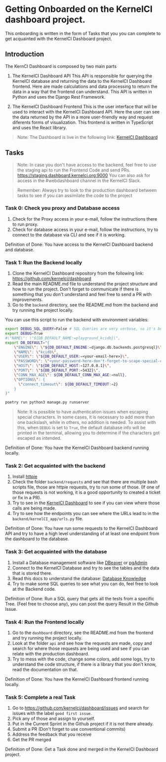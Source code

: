 # Getting Onboarded on the KernelCI dashboard project.

This onboarding is written in the form of Tasks that you you can complete to get acquainted with the KernelCI Dashboard project.

## Introduction
The KernCI Dashboard is composed by two main parts

1. The KernelCI Dashboard API
This API is responsible for querying the KernelCI database and returning the data to the KernelCI Dashboard frontend.
Here are made calculations and data processing to return the data in a way that the frontend can understand.
This API is written in Python and uses the Django Rest Framework.

2. The KernelCI Dashboard Frontend
This is the user interface that will be used to interact with the KernelCI Dashboard API.
Here the user can see the data returned by the API in a more user-friendly way and request diferents forms of visualization.
This frontend is written in TypeScript and uses the React library.

> Note:
> The Dashboard is live in the following link: [KernelCI Dashboard](https://dashboard.kernelci.org/)

## Tasks
> Note:
> In case you don't have access to the backend, feel free to use the staging api to run the Frontend Code and send PRs.
> https://staging.dashboard.kernelci.org:9000
> You can also ask for access in the #webdashboard channel in the KernelCI Slack.

> Remember:
> Always try to look to the production dashboard between tasks to see if you can assimilate the code to the project

### Task 0: Check you proxy and Database access
1. Check for the Proxy access in your e-mail, follow the instructions there to run proxy.
2. Check for database access in your e-mail, follow the instructions, try to connect to the database via CLI and see if it is working.

Definition of Done: You have access to the KernelCI Dashboard backend and database.


### Task 1: Run the Backend locally
1. Clone the KernelCI Dashboard repository from the following link: https://github.com/kernelci/dashboard
2. Read the main README.md file to understand the project structure and how to run the project. Don't forget to communicate if there is something that you don't understand and feel free to send a PR with improvements.
3. Go to the `backend` directory, see the README.md from the backend and try running the project locally.

You can use this script to run the backend with environment variables:
```bash
export DEBUG_SQL_QUERY=False # SQL Queries are very verbose, so it's better to keep this variable as False unless needed
export DEBUG=True 
#\"NAME\": \"${DB_DEFAULT_NAME:=playground_kcidb}\",
export DB_DEFAULT="{
    \"ENGINE\": \"${DB_DEFAULT_ENGINE:=django.db.backends.postgresql}\",
    \"NAME\": \"kcidb\",
    \"USER\": \"${DB_DEFAULT_USER:=<your-email-here>}\",
    \"PASSWORD\": \"<your-password-here-don't-forget-to-scape-special-characters>\", 
    \"HOST\": \"${DB_DEFAULT_HOST:=127.0.0.1}\",
    \"PORT\": \"${DB_DEFAULT_PORT:=5432}\",
    \"CONN_MAX_AGE\": ${DB_DEFAULT_CONN_MAX_AGE:=null},
    \"OPTIONS\": {
      \"connect_timeout\": ${DB_DEFAULT_TIMEOUT:=2}
    }
}"

poetry run python3 manage.py runserver
```

> Note:
> It is possible to have authentication issues when escaping special characters. In some cases, it is necessary to add more than one backslash, while in others, no addition is needed. To assist with this, when `DEBUG` is set to `True`, the default database info will be printed in the terminal, allowing you to determine if the characters got escaped as intended.

Definition of Done: You have the KernelCI Dashboard backend running locally.


### Task 2: Get acquainted with the backend

1. Install [httpie](https://github.com/httpie)
1. Check the folder `backend/requests` and see that there are multiple bash scripts file, those are httpie requests, try to run some of those. (If one of those requests is not working, it is a good opportunity to created a ticket or fix in a PR).
1. Try to see in the [KernelCI Dashboard](https://dashboard.kernelci.org/) to see if you can view where those calls are being made.
1. Try to see how the endpoints you can see where the URLs lead to in the `backend/kernelCI_app/urls.py` file.

Definition of Done: You have run some requests to the KernelCI Dashboard API and try to have a high level understanding of at least one endpoint from the dashboard to the database.


### Task 3: Get acquainted with the database
1. Install a Database management software like [DBeaver](https://dbeaver.io/) or [pgAdmin](https://www.pgadmin.org/) 
1. Connect to the KernelCI Database and try to see the tables and the data that is stored there.
1. Read this docs to understand the database: [Database Knowledge](../backend/docs/database-logic.md)
1. Try to make some SQL queries to see what you can do, feel free to look at the Backend code.

Definition of Done: Run a SQL query that gets all the tests from a specific Tree. (Feel free to choose any), you can post the query Result in the Github Issue.

### Task 4: Run the Frontend locally
1. Go to the `dashboard` directory, see the README.md from the frontend and try running the project locally.
1. Look at the folder `api` and see how the requests are made, copy and search for where those requests are being used and see if you can relate with the production dashboard.
1. Try to mess with the code, change some colors, add some logs, try to understand the code structure, if there is a library that you don't know, read the documentation on that.

Definition of Done: You have the KernelCI Dashboard frontend running locally.

### Task 5: Complete a real Task
1. Go to https://github.com/kernelci/dashboard/issues and search for issues with the label `good first issue`.
1. Pick any of those and assign to yourself. 
1. Put in the Current Sprint in the Github project if it is not there already.
1. Submit a PR (Don't forget to use conventional commits)
1. Address the feedback that you receive
1. Get the PR merged

Definition of Done: Get a Task done and merged in the KernelCI Dashboard project.



